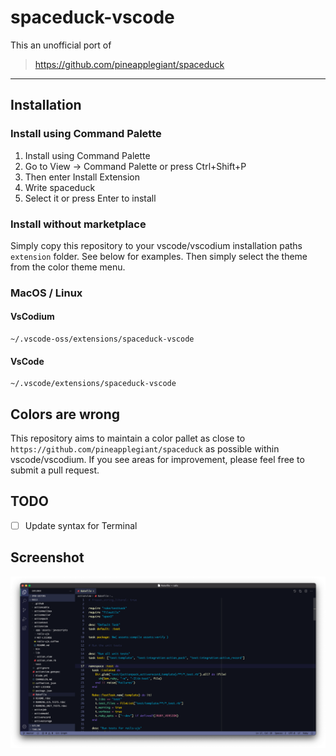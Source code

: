 # spaceduck-vscode

This an unofficial port of 

> https://github.com/pineapplegiant/spaceduck

---

## Installation

### Install using Command Palette

1. Install using Command Palette
2. Go to View -> Command Palette or press Ctrl+Shift+P
3. Then enter Install Extension
4. Write spaceduck
5. Select it or press Enter to install

### Install without marketplace

Simply copy this repository to your vscode/vscodium installation paths `extension` folder. See below for examples. Then simply select the theme from the color theme menu.

### MacOS / Linux

#### VsCodium

```console
~/.vscode-oss/extensions/spaceduck-vscode
```
#### VsCode

```console
~/.vscode/extensions/spaceduck-vscode
```

## Colors are wrong

This repository aims to maintain a color pallet as close to `https://github.com/pineapplegiant/spaceduck` as possible within vscode/vscodium. If you see areas for improvement, please feel free to submit a pull request.

## TODO
- [ ] Update syntax for Terminal

## Screenshot

![Ruby](ruby.png)
